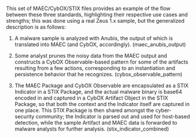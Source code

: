 This set of MAEC/CybOX/STIX files provides an example of the flow between these three standards, highlighting their respective use cases and strengths; this was done using a real Zeus 1.x sample, but the generalized description is as follows:

1) A malware sample is analyzed with Anubis, the output of which is translated into MAEC (and CybOX, accordingly). (maec_anubis_output)

2) Some analyst prunes the noisy data from the MAEC output and constructs a CybOX Observable-based pattern for some of the artifacts resulting from a few actions, corresponding to an instantiation and persistence behavior that he recognizes. (cybox_observable_pattern)

3) The MAEC Package and CybOX Observable are encapsulated as a STIX Indicator in a STIX Package, and the actual malware binary is base64 encoded in and captured in a CybOX Artifact Object in the STIX Package, so that both the context and the Indicator itself are captured in one place. This STIX Package is then shared amongst the cyber-security community; the Indicator is parsed out and used for host-based detection, while the sample Artifact and MAEC data is forwarded to malware analysts for further analysis. (stix_indicator_combined)
